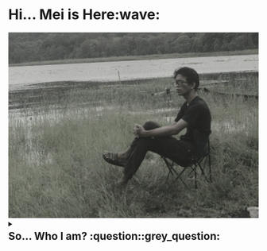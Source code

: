 <h1>Hi... Mei is Here:wave:</h1>
<div style="height : 3vh; width : 100%;">
  <img src="https://github.com/MeiSastraJayadi/MeiSastraJayadi/blob/master/profile.jpeg" 
</div>
<details><summary><h2 style="margin-top : 4px;">So... Who I am? :question::grey_question:</h2></summary>

<br/>
<p>Just Ordinary Human</p>

</details>
